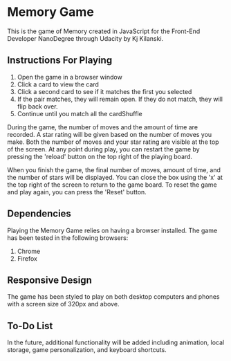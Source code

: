 # Memory Game

This is the game of Memory created in JavaScript for the Front-End Developer NanoDegree through Udacity by Kj Kilanski.

## Instructions For Playing

1. Open the game in a browser window
2. Click a card to view the card
3. Click a second card to see if it matches the first you selected
4. If the pair matches, they will remain open. If they do not match, they will flip back over.
5. Continue until you match all the cardShuffle

During the game, the number of moves and the amount of time are recorded. A star rating will be given based on the number of moves you make. Both the number of moves and your star rating are visible at the top of the screen.
At any point during play, you can restart the game by pressing the 'reload' button on the top right of the playing board.

When you finish the game, the final number of moves, amount of time, and the number of stars will be displayed. You can close the box using the 'x' at the top right of the screen to return to the game board. To reset the game and play again, you can press the 'Reset' button.

## Dependencies

Playing the Memory Game relies on having a browser installed. The game has been tested in the following browsers:

1. Chrome
2. Firefox

## Responsive Design

The game has been styled to play on both desktop computers and phones with a screen size of 320px and above.

## To-Do List

In the future, additional functionality will be added including animation, local storage, game personalization, and keyboard shortcuts.




